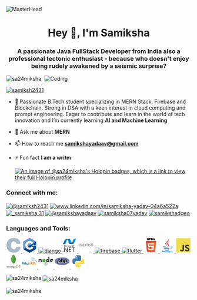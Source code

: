 ![MasterHead](https://www.careerguide.com/career/wp-content/uploads/2020/03/giphy-7.gif)
<h1 align="center">Hey 👋, I'm Samiksha </h1>
<h3 align="center">A passionate Java FullStack Developer from India also a professional tectonic enthusiast - because who doesn't enjoy being rudely awakened by a seismic surprise?</h3>
<img align="right" alt="Coding" width="400" src="https://res.cloudinary.com/practicaldev/image/fetch/s--2bZIjPGC--/c_limit%2Cf_auto%2Cfl_progressive%2Cq_66%2Cw_880/https://dev-to-uploads.s3.amazonaws.com/i/d4tvukbt5mra37cvwklk.gif">

<p align="left"> <img src="https://komarev.com/ghpvc/?username=sa24miksha&label=Profile%20views&color=0e75b6&style=flat" alt="sa24miksha" /> </p>

<p align="left"> <a href="https://twitter.com/samiksh2431" target="blank"><img src="https://img.shields.io/twitter/follow/samiksh2431?logo=twitter&style=for-the-badge" alt="samiksh2431" /></a> </p>

- 🌱 Passionate B.Tech student specializing in MERN Stack, Firebase and Blockchain. Strong in DSA with a keen interest in cloud computing and prompt engineering. Eager to contribute and learn in the world of tech innovation and I’m currently learning **AI and Machine Learning**

- 💬 Ask me about **MERN**

- 📫 How to reach me **samikshayadaav@gmail.com**

- ⚡ Fun fact **I am a writer**

  [![An image of @sa24miksha's Holopin badges, which is a link to view their full Holopin profile](https://holopin.me/sa24miksha)](https://holopin.io/@sa24miksha)

<h3 align="left">Connect with me:</h3>
<p align="left">
<a href="https://twitter.com/@samiksh2431" target="blank"><img align="center" src="https://raw.githubusercontent.com/rahuldkjain/github-profile-readme-generator/master/src/images/icons/Social/twitter.svg" alt="@samiksh2431" height="30" width="40" /></a>
<a href="https://linkedin.com/in/www.linkedin.com/in/samiksha-yadav-04a6a522a" target="blank"><img align="center" src="https://raw.githubusercontent.com/rahuldkjain/github-profile-readme-generator/master/src/images/icons/Social/linked-in-alt.svg" alt="www.linkedin.com/in/samiksha-yadav-04a6a522a" height="30" width="40" /></a>
<a href="https://instagram.com/_samiksha.31" target="blank"><img align="center" src="https://raw.githubusercontent.com/rahuldkjain/github-profile-readme-generator/master/src/images/icons/Social/instagram.svg" alt="_samiksha.31" height="30" width="40" /></a>
<a href="https://www.hackerrank.com/@samikshayadaav" target="blank"><img align="center" src="https://raw.githubusercontent.com/rahuldkjain/github-profile-readme-generator/master/src/images/icons/Social/hackerrank.svg" alt="@samikshayadaav" height="30" width="40" /></a>
<a href="https://www.leetcode.com/samiksha07yadav" target="blank"><img align="center" src="https://raw.githubusercontent.com/rahuldkjain/github-profile-readme-generator/master/src/images/icons/Social/leet-code.svg" alt="samiksha07yadav" height="30" width="40" /></a>
<a href="https://auth.geeksforgeeks.org/user/samikshadgeo" target="blank"><img align="center" src="https://raw.githubusercontent.com/rahuldkjain/github-profile-readme-generator/master/src/images/icons/Social/geeks-for-geeks.svg" alt="samikshadgeo" height="30" width="40" /></a>
</p>

<h3 align="left">Languages and Tools:</h3>
</a> <a href="https://www.cprogramming.com/" target="_blank" rel="noreferrer"> <img src="https://raw.githubusercontent.com/devicons/devicon/master/icons/c/c-original.svg" alt="c" width="40" height="40"/> </a> <a href="https://www.w3schools.com/cpp/" target="_blank" rel="noreferrer"> <img src="https://raw.githubusercontent.com/devicons/devicon/master/icons/cplusplus/cplusplus-original.svg" alt="cplusplus" width="40" height="40"/> </a> <a href="https://www.djangoproject.com/" target="_blank" rel="noreferrer"> <img src="https://cdn.worldvectorlogo.com/logos/django.svg" alt="django" width="40" height="40"/> </a> <a href="https://dotnet.microsoft.com/" target="_blank" rel="noreferrer"> <img src="https://raw.githubusercontent.com/devicons/devicon/master/icons/dot-net/dot-net-original-wordmark.svg" alt="dotnet" width="40" height="40"/> </a> <a href="https://expressjs.com" target="_blank" rel="noreferrer"> <img src="https://raw.githubusercontent.com/devicons/devicon/master/icons/express/express-original-wordmark.svg" alt="express" width="40" height="40"/> </a> <a href="https://firebase.google.com/" target="_blank" rel="noreferrer"> <img src="https://www.vectorlogo.zone/logos/firebase/firebase-icon.svg" alt="firebase" width="40" height="40"/> </a> <a href="https://flutter.dev" target="_blank" rel="noreferrer"> <img src="https://www.vectorlogo.zone/logos/flutterio/flutterio-icon.svg" alt="flutter" width="40" height="40"/> </a> <a href="https://www.w3.org/html/" target="_blank" rel="noreferrer"> <img src="https://raw.githubusercontent.com/devicons/devicon/master/icons/html5/html5-original-wordmark.svg" alt="html5" width="40" height="40"/> </a> <a href="https://www.java.com" target="_blank" rel="noreferrer"> <img src="https://raw.githubusercontent.com/devicons/devicon/master/icons/java/java-original.svg" alt="java" width="40" height="40"/> </a> <a href="https://developer.mozilla.org/en-US/docs/Web/JavaScript" target="_blank" rel="noreferrer"> <img src="https://raw.githubusercontent.com/devicons/devicon/master/icons/javascript/javascript-original.svg" alt="javascript" width="40" height="40"/> </a> <a href="https://www.mongodb.com/" target="_blank" rel="noreferrer"> <img src="https://raw.githubusercontent.com/devicons/devicon/master/icons/mongodb/mongodb-original-wordmark.svg" alt="mongodb" width="40" height="40"/> </a> <a href="https://www.mysql.com/" target="_blank" rel="noreferrer"> <img src="https://raw.githubusercontent.com/devicons/devicon/master/icons/mysql/mysql-original-wordmark.svg" alt="mysql" width="40" height="40"/> </a> <a href="https://nodejs.org" target="_blank" rel="noreferrer"> <img src="https://raw.githubusercontent.com/devicons/devicon/master/icons/nodejs/nodejs-original-wordmark.svg" alt="nodejs" width="40" height="40"/> </a> <a href="https://www.php.net" target="_blank" rel="noreferrer"> <img src="https://raw.githubusercontent.com/devicons/devicon/master/icons/php/php-original.svg" alt="php" width="40" height="40"/> </a> <a href="https://www.python.org" target="_blank" rel="noreferrer"> <img src="https://raw.githubusercontent.com/devicons/devicon/master/icons/python/python-original.svg" alt="python" width="40" height="40"/> </a> </p>

<p><img align="left" src="https://github-readme-stats.vercel.app/api/top-langs?username=sa24miksha&show_icons=true&locale=en&layout=compact" alt="sa24miksha" /></p>

<p>&nbsp;<img align="center" src="https://github-readme-stats.vercel.app/api?username=sa24miksha&show_icons=true&locale=en" alt="sa24miksha" /></p>

<p><img align="center" src="https://github-readme-streak-stats.herokuapp.com/?user=sa24miksha&" alt="sa24miksha" /></p>
